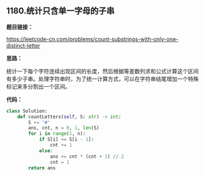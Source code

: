 ## 1180.统计只含单一字母的子串

**题目链接：**

https://leetcode-cn.com/problems/count-substrings-with-only-one-distinct-letter

**思路：**

统计一下每个字符连续出现区间的长度，然后根据等差数列求和公式计算这个区间有多少子串。处理字符串时，为了统一计算方式，可以在字符串结尾增加一个特殊标记来多分割出一个区间。


**代码：**
```python
class Solution:
    def countLetters(self, S: str) -> int:
        S += '#'
        ans, cnt, n = 0, 1, len(S)
        for i in range(1, n):
            if S[i] == S[i - 1]:
                cnt += 1
            else:
                ans += cnt * (cnt + 1) // 2
                cnt = 1
        return ans
```


